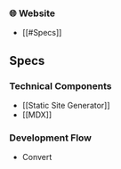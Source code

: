 ### 🌐 Website
- [[#Specs]]

## Specs

### Technical Components

- [[Static Site Generator]]
- [[MDX]]

### Development Flow

- Convert 